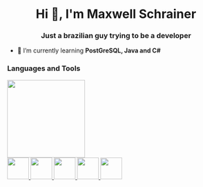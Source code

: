 <h1 align="center">Hi 👋, I'm Maxwell Schrainer</h1>
<h3 align="center">Just a brazilian guy trying to be a developer</h3>

- 🌱 I’m currently learning **PostGreSQL, Java and C#**

<h3 align="left">Languages and Tools</h3>

<img height="180em" src="https://github-readme-stats-git-masterrstaa-rickstaa.vercel.app/api/top-langs/?username=maxwellschrainer&layout=compact&langs_count=7&theme=dracula"/>

<div>
  <a href="https://html.spec.whatwg.org/multipage/">
  <img height="50px" src="https://cdn.jsdelivr.net/gh/devicons/devicon@latest/icons/html5/html5-original.svg" />
  </a>
  <a href="https://www.w3.org/Style/CSS/">
  <img height="50px" src="https://cdn.jsdelivr.net/gh/devicons/devicon@latest/icons/css3/css3-original.svg" />
  </a>
  <a href="https://www.oracle.com/java/">
    <img height="50px "src="https://cdn.jsdelivr.net/gh/devicons/devicon@latest/icons/java/java-original.svg" />
  </a>
  <a href="https://dotnet.microsoft.com/en-us/languages/csharp">
   <img height="50px" src="https://cdn.jsdelivr.net/gh/devicons/devicon@latest/icons/csharp/csharp-original.svg" />
  </a>
  <a href="https://www.postgresql.org">
   <img height="50px" src="https://cdn.jsdelivr.net/gh/devicons/devicon@latest/icons/postgresql/postgresql-original.svg" />
  </a>
</div>

